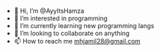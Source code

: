 - 👋 Hi, I’m @AyyItsHamza
- 👀 I’m interested in programming
- 🌱 I’m currently learning new programming langs
- 💞️ I’m looking to collaborate on anything
- 📫 How to reach me mhjamil28@gmail.com

<!---
AyyItsHamza/AyyItsHamza is a ✨ special ✨ repository because its `README.md` (this file) appears on your GitHub profile.
You can click the Preview link to take a look at your changes.
--->
